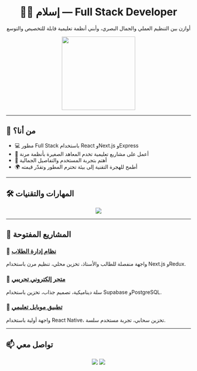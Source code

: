 <h1 align="center">👨‍💻 إسلام — Full Stack Developer</h1>
<p align="center">أوازن بين التنظيم العملي والجمال البصري، وأبني أنظمة تعليمية قابلة للتخصيص والتوسع</p>

<p align="center">
  <img src="https://media.giphy.com/media/qgQUggAC3Pfv687qPC/giphy.gif" width="200" />
</p>

---

## 🧠 من أنا؟
- 💻 مطور Full Stack باستخدام React وNext.js وExpress
- 🧩 أعمل على مشاريع تعليمية تخدم المعاهد الصغيرة بأنظمة مرنة
- 🎨 أهتم بتجربة المستخدم والتفاصيل الجمالية
- 🌍 أطمح للهجرة التقنية إلى بيئة تحترم المطور وتقدّر قيمته

---

## 🛠 المهارات والتقنيات

<p align="center">
  <img src="https://skillicons.dev/icons?i=react,nextjs,tailwind,typescript,express,postgresql,supabase,figma" />
</p>

---

## 🚀 المشاريع المفتوحة

### 🏫 [نظام إدارة الطلاب](https://github.com/your-username/student-management)
واجهة منفصلة للطالب والأستاذ، تخزين محلي، تنظيم مرن باستخدام Next.js وRedux.

### 🛒 [متجر إلكتروني تجريبي](https://github.com/your-username/shop-demo)
سلة ديناميكية، تصميم جذاب، تخزين باستخدام Supabase وPostgreSQL.

### 📱 [تطبيق موبايل تعليمي](https://github.com/your-username/mobile-edu-app)
واجهة أولية باستخدام React Native، تخزين سحابي، تجربة مستخدم سلسة.

---

## 📫 تواصل معي

<p align="center">
  <a href="https://twitter.com/islam_dev"><img src="https://img.shields.io/twitter/follow/islam_dev?style=social" /></a>
  <a href="mailto:islam@example.com"><img src="https://img.shields.io/badge/Email-islam@example.com-blue?style=flat-square" /></a>
</p>
